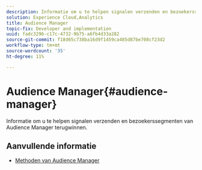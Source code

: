 ```yaml
---
description: Informatie om u te helpen signalen verzenden en bezoekerssegmenten van Audience Manager terugwinnen.
solution: Experience Cloud,Analytics
title: Audience Manager
topic-fix: Developer and implementation
uuid: fadc3296-c17c-4732-9b75-a6fb4d33a282
source-git-commit: f18d65c738ba16d9f1459ca485d87be708cf23d2
workflow-type: tm+mt
source-wordcount: '35'
ht-degree: 11%

---
```



# Audience Manager{#audience-manager}

Informatie om u te helpen signalen verzenden en bezoekerssegmenten van Audience Manager terugwinnen.

## Aanvullende informatie

+ [Methoden van Audience Manager](/help/windows-appstore/audiencemgmt/audience-manager-methods.md)
